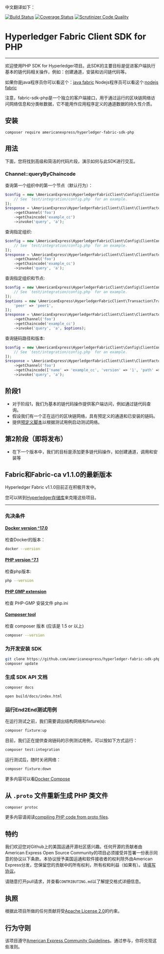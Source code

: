 中文翻译如下：

[![Build Status](https://travis-ci.org/americanexpress/hyperledger-fabric-sdk-php.svg?branch=master)](https://travis-ci.org/americanexpress/hyperledger-fabric-sdk-php)
[![Coverage Status](https://coveralls.io/repos/americanexpress/hyperledger-fabric-sdk-php/badge.svg?branch=master)](https://coveralls.io/r/americanexpress/hyperledger-fabric-sdk-php?branch=master)
[![Scrutinizer Code Quality](https://scrutinizer-ci.com/g/americanexpress/hyperledger-fabric-sdk-php/badges/quality-score.png?b=master)](https://scrutinizer-ci.com/g/americanexpress/hyperledger-fabric-sdk-php/?branch=master)

# Hyperledger Fabric Client SDK for PHP
- - - - - - - - 

欢迎使用PHP SDK for Hyperledger项目。此SDK的主要目标是促进客户端执行基本的链代码相关操作，例如：创建通道，安装和访问链代码等。

如果你是java程序员你可以看这个：[java fabric](http://www.hubwiz.com/course/5c9b89f54898e59b7b63430a)
Nodejs程序员可以看这个:[nodejs fabric](http://www.hubwiz.com/course/5c95f916a8d86b7067ffebb8)

注意，fabric-sdk-php是一个独立的客户端接口，用于通过运行的区块链网络访问网络信息和分类帐数据，它不能用作应用程序定义的通道数据的持久性介质。

## 安装
```
composer require americanexpress/hyperledger-fabric-sdk-php
```

## 用法

下面，您将找到高级和简洁的代码片段，演示如何与此SDK进行交互。

### Channel::queryByChaincode
查询第一个组织中的第一个节点（默认行为）：
```php
$config = new \AmericanExpress\HyperledgerFabricClient\Config\ClientConfig([
    // See `test/integration/config.php` for an example.
]);
$response = \AmericanExpress\HyperledgerFabricClient\Client\ClientFactory::fromConfig($config)
    ->getChannel('foo')
    ->getChaincode('example_cc')
    ->invoke('query', 'a');
```

查询指定组织:
```php
$config = new \AmericanExpress\HyperledgerFabricClient\Config\ClientConfig([
    // See `test/integration/config.php` for an example.
]);
$response = \AmericanExpress\HyperledgerFabricClient\Client\ClientFactory::fromConfig($config, 'peerOrg1')
    ->getChannel('foo')
    ->getChaincode('example_cc')
    ->invoke('query', 'a');
```

查询指定组织和节点:
```php
$config = new \AmericanExpress\HyperledgerFabricClient\Config\ClientConfig([
    // See `test/integration/config.php` for an example.
]);
$options = new \AmericanExpress\HyperledgerFabricClient\Transaction\TransactionOptions([
    'peer' => 'peer1',
]);
$response = \AmericanExpress\HyperledgerFabricClient\Client\ClientFactory::fromConfig($config, 'peerOrg1')
    ->getChannel('foo')
    ->getChaincode('example_cc')
    ->invoke('query', 'a', $options);
```

查询链码路径和版本:
```php
$config = new \AmericanExpress\HyperledgerFabricClient\Config\ClientConfig([
    // See `test/integration/config.php` for an example.
]);
$response = \AmericanExpress\HyperledgerFabricClient\Client\ClientFactory::fromConfig($config)
    ->getChannel('foo')
    ->getChaincode(['name' => 'example_cc', 'version' => '1', 'path' => 'github.com/example_cc'])
    ->invoke('query', 'a');
```

## 阶段1

* 对于阶段1，我们为基本的链代码操作提供客户端访问，例如通过链代码查询。
* 假设我们有一个正在运行的区块链网络，具有预定义的通道和已安装的链码。
* 提供[预定义脚本](test/fixture/sdkintegration/docker-compose.yaml)以根据测试用例启动测试网络。

## 第2阶段（即将发布）

* 在下一个版本中，我们的目标是添加更多链代码操作，如创建通道，调用和安装等

## Fabric和Fabric-ca v1.1.0的最新版本

Hyperledger Fabric v1.1.0目前正在积极开发中。

您可以转到[Hyperledger存储库](https://gerrit.hyperledger.org/r/#/admin/projects/)来克隆这些项目。

 -   -   -   -   -   -   - 

### 先决条件 ###

#### [Docker version ^17.0](https://docs.docker.com/engine/installation)
检查Docker的版本：
```bash
docker --version
```

#### [PHP version ^7.1](http://php.net/manual/en/install.php)
检查php版本:
```bash
php --version
```

#### [PHP GMP extension](http://php.net/manual/en/gmp.installation.php)
检查 PHP-GMP 安装文件 php.ini

#### [Composer tool](https://getcomposer.org/doc/00-intro.md)
检查 composer 版本 (应该是 1.5 or 以上)
```bash
composer --version
```

### 为开发安装 SDK

```bash
git clone https://github.com/americanexpress/hyperledger-fabric-sdk-php && cd $_
composer update
```

### 生成 SDK API 文档

```php
composer docs
```

```bash
open build/docs/index.html
```

### 运行End2End测试用例

在运行测试之前，我们需要调出结构网络和fixture(s):
```bash
composer fixture:up
```

目前，我们正在提供查询链码的示例测试用例，可以按如下方式运行：
```bash
composer test:integration
```

运行测试后，随时关闭网络：
```bash
composer fixture:down
```

更多内容可以看[Docker Compose](https://docs.docker.com/compose/overview/)

## 从 `.proto` 文件重新生成 PHP 类文件

```bash
composer protoc
```

更多内容请阅读[compiling PHP code from proto files](docs/compile-hyperledger-fabric-proto-files.md).

## 特约

我们欢迎您对Github上的美国运通开源社区感兴趣。任何开源的贡献者由American Express Open Source Community的项目必须接受并签署一份表示同意的协议以下条款。本协议授予美国运通和软件接收者的权利除外由American Express分发，您保留您的贡献中的所有权利，所有权和利益（如果有）。请[填写协议](https://cla-assistant.io/americanexpress/hyperledger-fabric-sdk-php)。

请随意打开pull请求，并查看`CONTRIBUTING.md`以了解提交格式详细信息。

## 执照

根据此项目所做的任何贡献将受[Apache License 2.0](LICENSE.txt)的约束。

## 行为守则

该项目遵守[American Express Community Guidelines](CODE_OF_CONDUCT.md)。通过参与，你将兑现这些准则。
